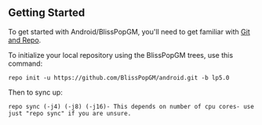 Getting Started 
---------------

To get started with Android/BlissPopGM, you'll need to get
familiar with [Git and Repo](http://source.android.com/source/using-repo.html).

To initialize your local repository using the BlissPopGM trees, use this command:


    repo init -u https://github.com/BlissPopGM/android.git -b lp5.0

Then to sync up:

    repo sync (-j4) (-j8) (-j16)- This depends on number of cpu cores- use just "repo sync" if you are unsure.
